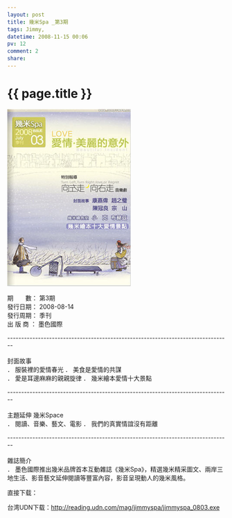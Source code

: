 ```yaml
---
layout: post
title: 幾米Spa _第3期
tags: Jimmy,
datetime: 2008-11-15 00:06
pv: 12
comment: 2
share: 
---
```


{{ page.title }}
================

 <p><img small="0" src="/images/ceab25f0bb4211b3a50f5270.jpg"                                       /></p><p>期　　數： 第3期 <br />發行日期： 2008-08-14 <br />發行周期： 季刊 <br />出 版 商 ： 墨色國際</p><p>--------------------------------------------------------------------------------<br /><br />封面故事 <br />． 服裝裡的愛情春光 ． 美食是愛情的共謀 <br />． 愛是耳邊麻麻的親親旋律 ． 幾米繪本愛情十大景點</p><p>--------------------------------------------------------------------------------<br /><br />主題延伸 幾米Space <br />． 閱讀、音樂、藝文、電影 ． 我們的真實情誼沒有距離</p><p>--------------------------------------------------------------------------------<br /><br />雜誌簡介 <br />． 墨色國際推出幾米品牌首本互動雜誌《幾米Spa》，精選幾米精采圖文、兩岸三地生活、影音藝文延伸閱讀等豐富內容，影音呈現動人的幾米風格。</p><p>直接下载：</p><p>台湾UDN下载：<a href="http://reading.udn.com/mag/jimmyspa/jimmyspa_0803.exe">http://reading.udn.com/mag/jimmyspa/jimmyspa_0803.exe</a></p><p> </p><p> </p> 

